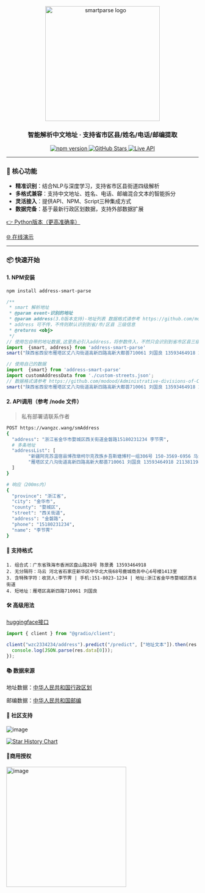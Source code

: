<p align="center">
  <img src="https://github.com/user-attachments/assets/08e56c19-08c2-4f33-8d88-39e001b2305d" alt="smartparse logo" width="300">
</p>

<h3 align="center">智能解析中文地址 · 支持省市区县/姓名/电话/邮编提取</h3>

<div align="center">
  <a href="https://www.npmjs.com/package/address-smart-parse">
    <img src="https://img.shields.io/npm/v/address-smart-parse.svg?color=blue&label=NPM" alt="npm version">
  </a>
  <a href="https://github.com/wzc570738205/smartParsePro">
    <img src="https://img.shields.io/github/stars/wzc570738205/smartParsePro?style=social" alt="GitHub Stars">
  </a>
  <a href="https://wangzc.wang/smAddress">
    <img src="https://img.shields.io/badge/API-Live-green" alt="Live API">
  </a>
</div>

---

### 🚀 核心功能
- **精准识别**：结合NLP与深度学习，支持省市区县街道四级解析
- **多格式兼容**：支持中文地址、姓名、电话、邮编混合文本的智能拆分
- **灵活接入**：提供API、NPM、Script三种集成方式
- **数据完备**：基于最新行政区划数据，支持外部数据扩展

[👉 Python版本（更高准确率）](https://github.com/wzc570738205/smartParsePro-py) 

[🌐 在线演示](http://47.97.123.182/smartParsePro)


---

### 📦 快速开始
#### 1. NPM安装
```bash
npm install address-smart-parse
```
```js
/**
 * smart 解析地址
 * @param event-识别的地址
 * @param address(3.0版本支持)-地址列表 数据格式请参考 https://github.com/modood/Administrative-divisions-of-China/blob/master/dist/streets.json
 * address 可不传，不传则默认识别到省/市/区县 三级信息
 * @returns <obj>
 */
// 使用包自带的地址数据,这里务必引入address，将参数传入，不然只会识别到省市区县三级信息
import  {smart, address} from 'address-smart-parse'
smart("陕西省西安市雁塔区丈八沟街道高新四路高新大都荟710061 刘国良 13593464918 211381198512096810", address)

// 使用自己的数据
import  {smart} from 'address-smart-parse'
import customAddressData from './custom-streets.json';
// 数据格式请参考 https://github.com/modood/Administrative-divisions-of-China/blob/master/dist/streets.json
smart("陕西省西安市雁塔区丈八沟街道高新四路高新大都荟710061 刘国良 13593464918 211381198512096810", customAddressData)
```
#### 2. API调用（参考 /node 文件）
> 私有部署请联系作者

```bash
POST https://wangzc.wang/smAddress
{
  "address": "浙江省金华市婺城区西关街道金磐路15180231234 李节霁",
  # 多条地址
  "addressList": [ 
        "新疆阿克苏温宿县博孜墩柯尔克孜族乡吾斯塘博村一组306号 150-3569-6956 马云",
        "雁塔区丈八沟街道高新四路高新大都荟710061 刘国良 13593464918 211381198512096810"
  ]
}

# 响应（200ms内）
{
  "province": "浙江省",
  "city": "金华市",
  "county": "婺城区",
  "street": "西关街道",
  "address": "金磐路",
  "phone": "15180231234",
  "name": "李节霁"
}
```
#### 📌 支持格式
```text
1. 组合式：广东省珠海市香洲区盘山路28号 陈景勇 13593464918
2. 无分隔符：马云 河北省石家庄新华区中华北大街68号鹿城商务中心6号楼1413室
3. 含特殊字符：收货人:李节霁 | 手机:151-8023-1234 | 地址:浙江省金华市婺城区西关街道
4. 短地址：雁塔区高新四路710061 刘国良
```
#### 🛠️ 高级用法
[huggingface接口](https://huggingface.co/spaces/wzc2334234/address)
```js
import { client } from "@gradio/client";

client("wzc2334234/address").predict("/predict", ["地址文本"]).then(res => {
  console.log(JSON.parse(res.data[0]));
});
```
#### 📚 数据来源

地址数据：[中华人民共和国行政区划](https://github.com/modood/Administrative-divisions-of-China)

邮编数据：[中华人民共和国邮编](https://github.com/xieranmaya/china-city-area-zip-data/blob/master/china-city-area-zip.json)


#### 📮 社区支持

![image](https://github.com/user-attachments/assets/2f995a19-3826-4349-a191-886d0406d86b)



[![Star History Chart](https://api.star-history.com/svg?repos=wzc570738205/smartParsePro&type=Date)](https://star-history.com/#wzc570738205/smartParsePro&Date)

#### 👔商用授权
<img width="314" alt="image" src="https://github.com/user-attachments/assets/aac5f491-23e8-4a2f-a4b6-dca7ee97bff3" />



